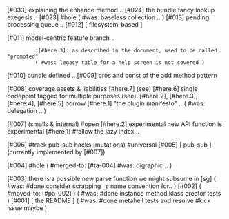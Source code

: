 [#033]       explaining the enhance method ..
[#024]       the bundle fancy lookup exegesis ..
[#023] #hole
             ( #was: baseless collection .. )
[#013]       pending processing queue ..
[#012]       [ filesystem-based ]

[#011]       model-centric feature branch ..

             :[#here.3]: as described in the document, used to be called "promoted"
             ( #was: legacy table for a help screen is not covered )

[#010]       bundle defined ..
[#009]       pros and const of the add method pattern

[#008]       coverage assets & liabilities
             [#here.7] (see)
             [#here.6] single codepoint tagged for multiple purposes (see).
             [#here.2], [#here.3], [#here.4], [#here.5] borrow
             [#here.1] "the plugin manifesto" ..
             ( #was: delegation .. )

[#007]       (smalls & internal)
       #open [#here.2] experimental new API function is experimental
             [#here.1] #fallow the lazy index ..

[#006]       #track pub-sub hacks (mutations) #universal
[#005]       [ pub-sub ]  (currently implemented by [#007])

[#004] #hole
             ( #merged-to: [#ta-004] #was: digraphic .. )

[#003]       there is a possible new parse function we might subsume in [sg]
             ( #was: #done consider scrapping `_p` name convention for.. )
[#002]       ( #moved-to: [#pa-002] )
             ( #was: #done instance method klass creator tests )
[#001]       [ the README ]
             ( #was: #done metahell tests and resolve #kick issue maybe )
